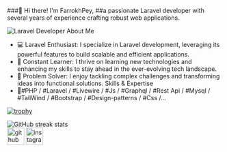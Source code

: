 ###👋 Hi there! I'm FarrokhPey,
##a passionate Laravel developer with several years of experience crafting robust web applications.

![Laravel Developer](https://media.licdn.com/dms/image/D5616AQGxckelAL11rQ/profile-displaybackgroundimage-shrink_350_1400/0/1706887256970?e=1718236800&v=beta&t=Gv_Oqd2I8-y2sguLbxeHTy2Z1el5WtjLol1gLEjsIjM)
About Me
- 💻 Laravel Enthusiast: I specialize in Laravel development, leveraging its powerful features to build scalable and efficient applications.
- 🌱 Constant Learner: I thrive on learning new technologies and enhancing my skills to stay ahead in the ever-evolving tech landscape.
- 🚀 Problem Solver: I enjoy tackling complex challenges and transforming ideas into functional solutions.
Skills & Expertise
- 🔭#PHP / #Laravel / #Livewire / #Js / #Graphql / #Rest Api / #Mysql / #TailWind / #Bootstrap / #Design-patterns / #Css /...
 
[![trophy](https://github-profile-trophy.vercel.app/?username=farrokhPeyGhayyem&no-frame=true)](https://github.com/ryo-ma/github-profile-trophy)

[//]: # (![GitHub stats]&#40;https://github-readme-stats.vercel.app/api?username=farrokhPeyGhayyem&show_icons=true&count_private=false&#41;)

![GitHub streak stats](https://streak-stats.demolab.com/?user=farrokhPeyGhayyem)  
[<img src='https://cdn.jsdelivr.net/npm/simple-icons@11.12.0/icons/github.svg' alt='github' height='40'>](https://github.com/farrokhPeyGhayyem)  [<img src='https://cdn.jsdelivr.net/npm/simple-icons@11.12.0/icons/instagram.svg' alt='instagram' height='40'>](https://www.instagram.com/farrokhghayyem/)

